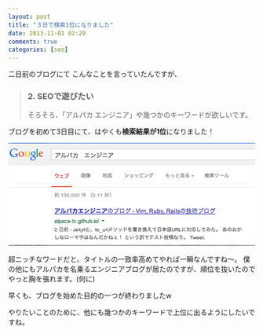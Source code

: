 ```yaml
---
layout: post
title: "３日で検索1位になりました"
date: 2013-11-01 02:29
comments: true
categories: [seo]
---
```


二日前のブログにて
こんなことを言っていたんですが、

> ### 2. SEOで遊びたい
>
> そろそろ、「アルパカ エンジニア」や幾つかのキーワードが欲しいです。

ブログを初めて3日目にて、はやくも**検索結果が1位**になりました！

<img class="image_on_frame center" src="/images/blog/seo_no_1.png" alt="アルパカエンジニア SEO 1位"/>

超ニッチなワードだと、タイトルの一致率高めてやれば一瞬なんですね〜。
僕の他にもアルパカを名乗るエンジニアブログが居たのですが、順位を抜いたのでやっと胸を張れます。(何に)

早くも、ブログを始めた目的の一つが終わりましたw

やりたいことのために、他にも幾つかのキーワードで上位に出るようにしたいですね。
